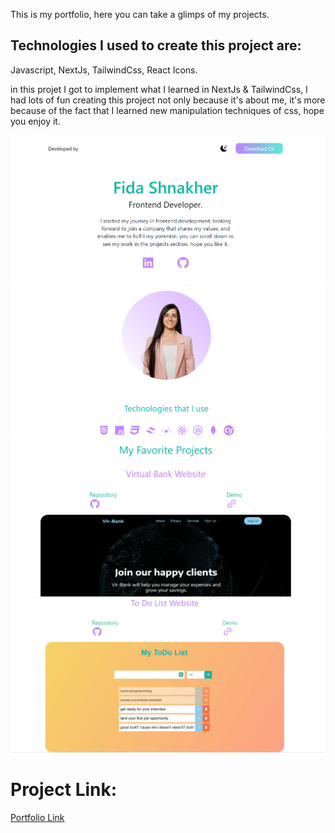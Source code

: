 This is my portfolio, here you can take a glimps of my projects.

## Technologies I used to create this project are:
Javascript, NextJs, TailwindCss, React Icons.

in this projet I got to implement what I learned in NextJs & TailwindCss, I had lots of fun creating this project not only because it's about me, it's more because of the fact that I learned new manipulation techniques of css, hope you enjoy it. 

![Home](public\Images\readme-images\portfolio-1.png)
![Technologies](public\Images\readme-images\portfolio-2.png)
![Projects](public\Images\readme-images\portfolio-3.png)
![Interview](public\Images\readme-images\portfolio-4.png)



# Project Link:
[Portfolio Link](https://fida-shnakher-portfolio.netlify.app/)
